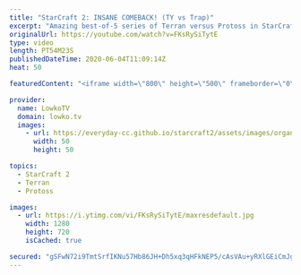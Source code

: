 ```yaml
---
title: "StarCraft 2: INSANE COMEBACK! (TY vs Trap)"
excerpt: "Amazing best-of-5 series of Terran versus Protoss in StarCraft 2. This series of top-level TvP shows incredible micro and macro, cheesy build orders and defensive play, but also mistakes and because of that an insane comeback.  New StarCraft 2 ladder maps: https://youtu.be/4I4-5_o7OT4 Get more videos"
originalUrl: https://youtube.com/watch?v=FKsRySiTytE
type: video
length: PT54M23S
publishedDateTime: 2020-06-04T11:09:14Z
heat: 50

featuredContent: "<iframe width=\"800\" height=\"500\" frameborder=\"0\" src=\"https://www.youtube.com/embed/FKsRySiTytE\" allow=\"accelerometer; autoplay; encrypted-media; gyroscope; picture-in-picture\" allowfullscreen></iframe>"

provider:
  name: LowkoTV
  domain: lowko.tv
  images:
    - url: https://everyday-cc.github.io/starcraft2/assets/images/organizations/lowko.tv-50x50.jpg
      width: 50
      height: 50

topics:
  - StarCraft 2
  - Terran
  - Protoss

images:
  - url: https://i.ytimg.com/vi/FKsRySiTytE/maxresdefault.jpg
    width: 1280
    height: 720
    isCached: true

secured: "gSFwN72i9TmtSrfIKNu57Hb86JH+Dh5xq3qHFkNEP5/cAsVAu+yRXlGEiCmJgxjQzGidNrWzPpJY9lvvlEx7d6hfJ1DdDK5Yj7O1BbJoSnzCGfA8K1ZWsKvIjVIcv4x8bfDOwjXABwoWMR6jUmzoHSwMrDTI5vv0lWq16fzg3nlVGrUciwFYi7damjfPnR1RPK94E/ik07u1Ern2D83OY8VtEZDpVViBQRVtmIZaQYYcC7EtoftcMVtFYlsXLfL2iVaYpf8FJp1yd1EAekBt1Wv9Zsje+rbnvRzsnlUfFPIQ6OySw7epr+op4ajAwKs6buOIGRLf/X7hhK5+gQQHECV/GFUfnX5hXQcnAPx9EB1PAzivfhmYTh9yKiq6hxqRUh3GQX1GMf5dPPhiQyqpP824G+kysy1IDa9XceeBagkkBfjpLFiy9s1u7bUFxLNS;yKy0k6KqDtqiLH/j46az6w=="
---
```


